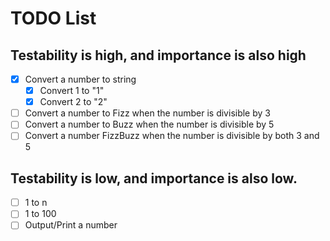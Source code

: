 # TODO List

## Testability is high, and importance is also high

- [x] Convert a number to string
  - [x] Convert 1 to "1"
  - [x] Convert 2 to "2"

- [ ] Convert a number to Fizz when the number is divisible by 3
- [ ] Convert a number to Buzz when the number is divisible by 5
- [ ] Convert a number FizzBuzz when the number is divisible by both 3 and 5

## Testability is low, and importance is also low.

- [ ] 1 to n
- [ ] 1 to 100
- [ ] Output/Print a number
